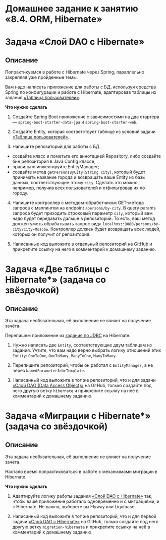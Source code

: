 # Домашнее задание к занятию «8.4. ORM, Hibernate»

# Задача «Слой DAO c Hibernate»

## Описание

Попрактикуемся в работе с Hibernate через Spring, параллельно закрепляя уже пройденные темы.

Вам надо написать приложение для работы с БД, используя средства Spring по конфигурации и работе с Hibernate, адаптировав таблицы из задания [«Таблица пользователей»](../../sql-basic/task/README.md).

**Что нужно сделать**

1. Создайте Spring Boot приложение с зависимостями на два стартера — `spring-boot-starter-data-jpa` и `spring-boot-starter-web`.

2. Создайте Entity, которая соответствует таблице из условий задачи [«Таблица пользователей»](../../sql-basic/task/README.md).

3. Напишите репозиторий для работы с БД.

- создайте класс и пометьте его аннотацией Repository, либо создайте бин репозитория в Java Config классе;
- правильно инжектируйте EntityManager;
- создайте метод `getPersonsByCity(String city)`, который будет принимать название города и возвращать ваше Entity из базы данных, соответствующие этому `city`. Сделать это можно, например, получив всех пользователей и отфильтровав их по городу.

4. Напишите контроллер с методом-обработчиком GET-метода запроса с маппингом на endpoint `/persons/by-city`. В query params запроса будет приходить строковый параметр `city`, который вам надо будет передавать дальше в репозиторий. То есть, ваш метод должен уметь обрабатывать запрос вида `localhost:8080/persons/by-city?city=Moscow`.
   Контроллер должен будет возвращать всех людей, которых он получит от репозитория.

5. Написанные код выложите в отдельный репозиторий на GitHub и прикрепите ссылку на него в комментарий к домашнему заданию.

# Задача «Две таблицы с Hibernate*» (задача со звёздочкой)

## Описание

Эта задача необязательная, её выполнение не влияет на получение зачёта.

Перепишем приложение из [задания по JDBC](../../jdbc/task1/README.md) на Hibernate.

1. Нужно написать две `Entity`, соответствующие двум таблицам из задания. Учтите, что вам надо верно выбрать логику отношений этих `Entity`: `OneToOne`, `OneToMany`, `ManyToOne`, `ManyToMany`.

2. Перепишите репозиторий, чтобы он работал с `EntityManager`, а не через `NamedParameterJdbcTemplate`.

3. Написанный код выложите в тот же репозиторий, что и для задачи [«Слой DAO (Data Access Object)»](../../jdbc/task1/README.md) на GitHub, только создайте под него другую ветку `hibernate` и прикрепите ссылку на неё в комментарий к домашнему заданию.

# Задача «Миграции c Hibernate*» (задача со звёздочкой)

## Описание

Эта задача необязательная, её выполнение не влияет на получение зачёта.

Настало время попрактиковаться в работе с механизмами миграции в Hibernate.

**Что нужно сделать**

1. Адаптируйте логику работы задания [«Слой DAO c Hibernate»](../task1/README.md) так, чтобы ваше приложение работало одновременно и с миграциями, и с Hibernate. Не важно, выберете вы Flyway или Liquibase.

3. Написанный код выложите в тот же репозиторий, что и для первой задачи [«Слой DAO c Hibernate»](../task1/README.md) на GitHub, только создайте под него другую ветку `migration-hibernate` и прикрепите ссылку на неё в комментарий к домашнему заданию.